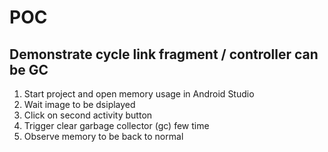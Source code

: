 # POC

## Demonstrate cycle link fragment / controller can be GC

1. Start project and open memory usage in Android Studio
1. Wait image to be dsiplayed
1. Click on second activity button
1. Trigger clear garbage collector (gc) few time
1. Observe memory to be back to normal

